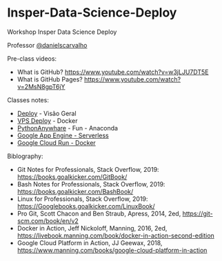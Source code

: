 # Insper-Data-Science-Deploy
Workshop Insper Data Science Deploy

Professor [@danielscarvalho]()

Pre-class videos:

- What is GitHub? https://www.youtube.com/watch?v=w3jLJU7DT5E
- What is GitHub Pages? https://www.youtube.com/watch?v=2MsN8gpT6jY

Classes notes:

- [Deploy](deploy-001.ipynb) - Visão Geral
- [VPS Deploy](box-deploy-002.ipynb) - Docker
- [PythonAnywhare](pythonanywhare-003.ipynb) - Fun - Anaconda
- [Google App Engine - Serverless](GoogleAppEngine-0004.ipynb)
- [Google Cloud Run - Docker](GoogleCloudRun-005.ipynb)

Biblography:

- Git Notes for Professionals, Stack Overflow, 2019: https://books.goalkicker.com/GitBook/
- Bash Notes for Professionals, Stack Overflow, 2019: https://books.goalkicker.com/BashBook/
- Linux for Professionals, Stack Overflow, 2019: https://Googlebooks.goalkicker.com/LinuxBook/
- Pro Git, Scott Chacon and Ben Straub, Apress, 2014, 2ed, https://git-scm.com/book/en/v2
- Docker in Action, Jeff Nickoloff, Manning, 2016, 2ed, https://livebook.manning.com/book/docker-in-action-second-edition
- Google Cloud Platform in Action, JJ Geewax, 2018, https://www.manning.com/books/google-cloud-platform-in-action
